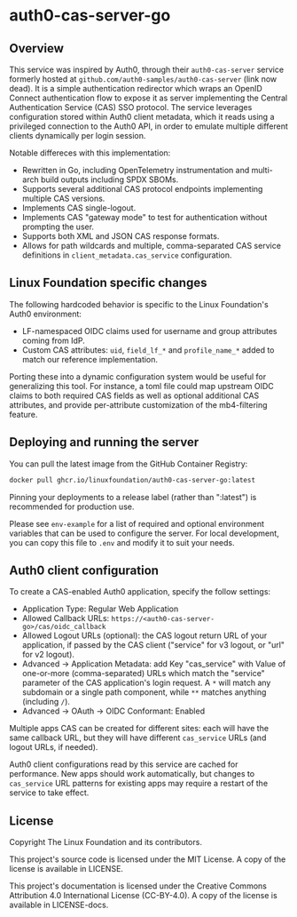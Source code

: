 # auth0-cas-server-go

## Overview

This service was inspired by Auth0, through their `auth0-cas-server` service
formerly hosted at `github.com/auth0-samples/auth0-cas-server` (link now dead).
It is a simple authentication redirector which wraps an OpenID Connect
authentication flow to expose it as server implementing the Central
Authentication Service (CAS) SSO protocol. The service leverages configuration
stored within Auth0 client metadata, which it reads using a privileged
connection to the Auth0 API, in order to emulate multiple different clients
dynamically per login session.

Notable differeces with this implementation:

- Rewritten in Go, including OpenTelemetry instrumentation and multi-arch build
  outputs including SPDX SBOMs.
- Supports several additional CAS protocol endpoints implementing multiple CAS
  versions.
- Implements CAS single-logout.
- Implements CAS "gateway mode" to test for authentication without prompting
  the user.
- Supports both XML and JSON CAS response formats.
- Allows for path wildcards and multiple, comma-separated CAS service
  definitions in `client_metadata.cas_service` configuration.

## Linux Foundation specific changes

The following hardcoded behavior is specific to the Linux Foundation's Auth0
environment:

- LF-namespaced OIDC claims used for username and group attributes coming from
  IdP.
- Custom CAS attributes: `uid`, `field_lf_*` and `profile_name_*` added to
  match our reference implementation.

Porting these into a dynamic configuration system would be useful for
generalizing this tool. For instance, a toml file could map upstream OIDC
claims to both required CAS fields as well as optional additional CAS
attributes, and provide per-attribute customization of the mb4-filtering
feature.

## Deploying and running the server

You can pull the latest image from the GitHub Container Registry:

```bash
docker pull ghcr.io/linuxfoundation/auth0-cas-server-go:latest
```

Pinning your deployments to a release label (rather than ":latest") is
recommended for production use.

Please see `env-example` for a list of required and optional environment
variables that can be used to configure the server. For local development, you
can copy this file to `.env` and modify it to suit your needs.

## Auth0 client configuration

To create a CAS-enabled Auth0 application, specify the follow settings:

- Application Type: Regular Web Application
- Allowed Callback URLs: `https://<auth0-cas-server-go>/cas/oidc_callback`
- Allowed Logout URLs (optional): the CAS logout return URL of your
  application, if passed by the CAS client ("service" for v3 logout, or "url"
  for v2 logout).
- Advanced -> Application Metadata: add Key "cas\_service" with Value of
  one-or-more (comma-separated) URLs which match the "service" parameter of the
  CAS application's login request. A `*` will match any subdomain or a single
  path component, while `**` matches anything (including `/`).
- Advanced -> OAuth -> OIDC Conformant: Enabled

Multiple apps CAS can be created for different sites: each will have the same
callback URL, but they will have different `cas_service` URLs (and logout URLs,
if needed).

Auth0 client configurations read by this service are cached for performance.
New apps should work automatically, but changes to `cas_service` URL patterns
for existing apps may require a restart of the service to take effect.

## License

Copyright The Linux Foundation and its contributors.

This project's source code is licensed under the MIT License. A copy of the
license is available in LICENSE.

This project's documentation is licensed under the Creative Commons Attribution
4.0 International License (CC-BY-4.0). A copy of the license is available in
LICENSE-docs.
